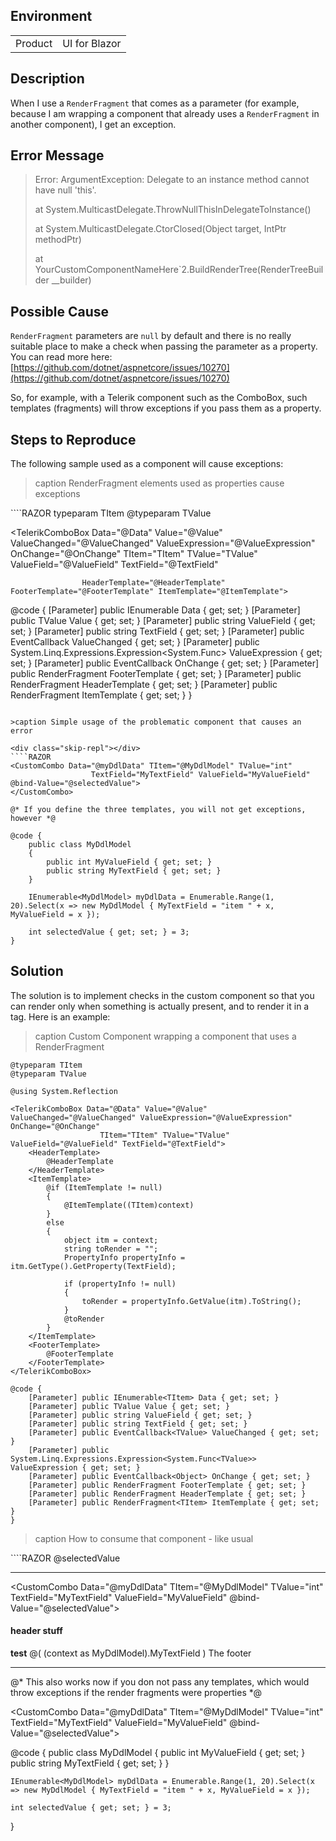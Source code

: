 
## Environment

<table>
<tbody>
<tr>
<td>Product</td>
<td>UI for Blazor</td>
</tr>
</tbody>
</table>

## Description

When I use a `RenderFragment` that comes as a parameter (for example, because I am wrapping a component that already uses a `RenderFragment` in another component), I get an exception.

## Error Message

> Error: ArgumentException: Delegate to an instance method cannot have null 'this'.
>
> at System.MulticastDelegate.ThrowNullThisInDelegateToInstance()
>
> at System.MulticastDelegate.CtorClosed(Object target, IntPtr methodPtr)
>
> at YourCustomComponentNameHere`2.BuildRenderTree(RenderTreeBuilder __builder)

## Possible Cause

`RenderFragment` parameters are `null` by default and there is no really suitable place to make a check when passing the parameter as a property. You can read more here: [https://github.com/dotnet/aspnetcore/issues/10270](https://github.com/dotnet/aspnetcore/issues/10270)

So, for example, with a Telerik component such as the ComboBox, such templates (fragments) will throw exceptions if you pass them as a property.

## Steps to Reproduce

The following sample used as a component will cause exceptions:

>caption RenderFragment elements used as properties cause exceptions

<div class="skip-repl"></div>
````RAZOR
typeparam TItem
@typeparam TValue

<TelerikComboBox Data="@Data" Value="@Value" ValueChanged="@ValueChanged" ValueExpression="@ValueExpression" OnChange="@OnChange"
                    TItem="TItem" TValue="TValue" ValueField="@ValueField" TextField="@TextField"

                    
                    HeaderTemplate="@HeaderTemplate" FooterTemplate="@FooterTemplate" ItemTemplate="@ItemTemplate">
</TelerikComboBox>

@code {
    [Parameter] public IEnumerable<TItem> Data { get; set; }
    [Parameter] public TValue Value { get; set; }
    [Parameter] public string ValueField { get; set; }
    [Parameter] public string TextField { get; set; }
    [Parameter] public EventCallback<TValue> ValueChanged { get; set; }
    [Parameter] public System.Linq.Expressions.Expression<System.Func<TValue>> ValueExpression { get; set; }
    [Parameter] public EventCallback<Object> OnChange { get; set; }
    [Parameter] public RenderFragment FooterTemplate { get; set; }
    [Parameter] public RenderFragment HeaderTemplate { get; set; }
    [Parameter] public RenderFragment<TItem> ItemTemplate { get; set; }
}
````

>caption Simple usage of the problematic component that causes an error

<div class="skip-repl"></div>
````RAZOR
<CustomCombo Data="@myDdlData" TItem="@MyDdlModel" TValue="int"
                  TextField="MyTextField" ValueField="MyValueField" @bind-Value="@selectedValue">
</CustomCombo>

@* If you define the three templates, you will not get exceptions, however *@

@code {
    public class MyDdlModel
    {
        public int MyValueField { get; set; }
        public string MyTextField { get; set; }
    }

    IEnumerable<MyDdlModel> myDdlData = Enumerable.Range(1, 20).Select(x => new MyDdlModel { MyTextField = "item " + x, MyValueField = x });

    int selectedValue { get; set; } = 3;
}
````

## Solution

The solution is to implement checks in the custom component so that you can render only when something is actually present, and to render it in a tag. Here is an example:

>caption Custom Component wrapping a component that uses a RenderFragment

````RAZOR
@typeparam TItem
@typeparam TValue

@using System.Reflection

<TelerikComboBox Data="@Data" Value="@Value" ValueChanged="@ValueChanged" ValueExpression="@ValueExpression" OnChange="@OnChange"
                    TItem="TItem" TValue="TValue" ValueField="@ValueField" TextField="@TextField">
    <HeaderTemplate>
        @HeaderTemplate
    </HeaderTemplate>
    <ItemTemplate>
        @if (ItemTemplate != null)
        {
            @ItemTemplate((TItem)context)
        }
        else
        {
            object itm = context;
            string toRender = "";
            PropertyInfo propertyInfo = itm.GetType().GetProperty(TextField);

            if (propertyInfo != null)
            {
                toRender = propertyInfo.GetValue(itm).ToString();
            }
            @toRender
        }
    </ItemTemplate>
    <FooterTemplate>
        @FooterTemplate
    </FooterTemplate>
</TelerikComboBox>

@code {
    [Parameter] public IEnumerable<TItem> Data { get; set; }
    [Parameter] public TValue Value { get; set; }
    [Parameter] public string ValueField { get; set; }
    [Parameter] public string TextField { get; set; }
    [Parameter] public EventCallback<TValue> ValueChanged { get; set; }
    [Parameter] public System.Linq.Expressions.Expression<System.Func<TValue>> ValueExpression { get; set; }
    [Parameter] public EventCallback<Object> OnChange { get; set; }
    [Parameter] public RenderFragment FooterTemplate { get; set; }
    [Parameter] public RenderFragment HeaderTemplate { get; set; }
    [Parameter] public RenderFragment<TItem> ItemTemplate { get; set; }
}
````

>caption How to consume that component - like usual

<div class="skip-repl"></div>
````RAZOR
@selectedValue

<hr />

<CustomCombo Data="@myDdlData" TItem="@MyDdlModel" TValue="int"
                  TextField="MyTextField" ValueField="MyValueField" @bind-Value="@selectedValue">
    <HeaderTemplate>
        <h4>header stuff</h4>
    </HeaderTemplate>
    <ItemTemplate>
        <strong>test</strong>&nbsp;@( (context as MyDdlModel).MyTextField )
    </ItemTemplate>
    <FooterTemplate>
        The footer
    </FooterTemplate>
</CustomCombo>

<hr />

@* This also works now if you don not pass any templates, which would throw exceptions if the render fragments were properties *@

<CustomCombo Data="@myDdlData" TItem="@MyDdlModel" TValue="int"
                  TextField="MyTextField" ValueField="MyValueField" @bind-Value="@selectedValue">
</CustomCombo>

@code {
    public class MyDdlModel
    {
        public int MyValueField { get; set; }
        public string MyTextField { get; set; }
    }

    IEnumerable<MyDdlModel> myDdlData = Enumerable.Range(1, 20).Select(x => new MyDdlModel { MyTextField = "item " + x, MyValueField = x });

    int selectedValue { get; set; } = 3;
}
````

